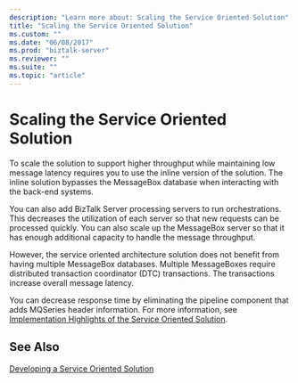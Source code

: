 ```yaml
---
description: "Learn more about: Scaling the Service Oriented Solution"
title: "Scaling the Service Oriented Solution"
ms.custom: ""
ms.date: "06/08/2017"
ms.prod: "biztalk-server"
ms.reviewer: ""
ms.suite: ""
ms.topic: "article"
---
```

# Scaling the Service Oriented Solution
To scale the solution to support higher throughput while maintaining low message latency requires you to use the inline version of the solution. The inline solution bypasses the MessageBox database when interacting with the back-end systems.  
  
 You can also add BizTalk Server processing servers to run orchestrations. This decreases the utilization of each server so that new requests can be processed quickly. You can also scale up the MessageBox server so that it has enough additional capacity to handle the message throughput.  
  
 However, the service oriented architecture solution does not benefit from having multiple MessageBox databases. Multiple MessageBoxes require distributed transaction coordinator (DTC) transactions. The transactions increase overall message latency.  
  
 You can decrease response time by eliminating the pipeline component that adds MQSeries header information. For more information, see [Implementation Highlights of the Service Oriented Solution](../core/implementation-highlights-of-the-service-oriented-solution.md).  
  
## See Also  
 [Developing a Service Oriented Solution](../core/developing-a-service-oriented-solution.md)
